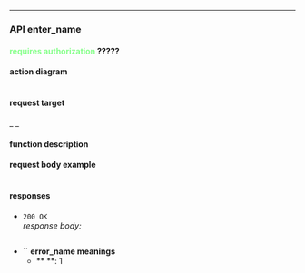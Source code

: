 
---
### API enter_name
#### <span style="color:#87ff8b"><b>requires authorization</b></span> ?????

#### **action diagram**
```mermaid

```
#### **request target**  
_ _

#### **function description**


#### **request body example**

```js

```

#### **responses**

* `200 OK`  
*response body:*
    ```js
    ```
* ``
**error_name meanings**
    - ** **: 1